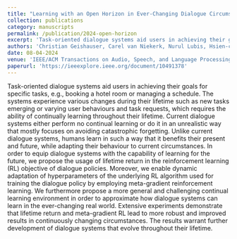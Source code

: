 ```yaml
---
title: "Learning with an Open Horizon in Ever-Changing Dialogue Circumstances"
collection: publications
category: manuscripts
permalink: /publication/2024-open-horizon
excerpt: 'Task-oriented dialogue systems aid users in achieving their goals for specific tasks, e.g., booking a hotel room or managing a schedule. The systems experience various changes during their lifetime such as new tasks emerging or varying user behaviours and task requests, which requires the ability of continually learning throughout their lifetime. Current dialogue systems either perform no continual learning or do it in an unrealistic way that mostly focuses on avoiding catastrophic forgetting. Unlike current dialogue systems, humans learn in such a way that it benefits their present and future, while adapting their behaviour to current circumstances. In order to equip dialogue systems with the capability of learning for the future, we propose the usage of lifetime return in the reinforcement learning (RL) objective of dialogue policies. Moreover, we enable dynamic adaptation of hyperparameters of the underlying RL algorithm used for training the dialogue policy by employing meta-gradient reinforcement learning. We furthermore propose a more general and challenging continual learning environment in order to approximate how dialogue systems can learn in the ever-changing real world. Extensive experiments demonstrate that lifetime return and meta-gradient RL lead to more robust and improved results in continuously changing circumstances. The results warrant further development of dialogue systems that evolve throughout their lifetime.'
authors: 'Christian Geishauser, Carel van Niekerk, Nurul Lubis, Hsien-chin Lin, Michael Heck, Shutong Feng, Benjamin Ruppik, Renato Vukovic, Milica Gašić'
date: 08-04-2024
venue: 'IEEE/ACM Transactions on Audio, Speech, and Language Processing'
paperurl: 'https://ieeexplore.ieee.org/document/10491378'
---
```

Task-oriented dialogue systems aid users in achieving their goals for specific tasks, e.g., booking a hotel room or managing a schedule. The systems experience various changes during their lifetime such as new tasks emerging or varying user behaviours and task requests, which requires the ability of continually learning throughout their lifetime. Current dialogue systems either perform no continual learning or do it in an unrealistic way that mostly focuses on avoiding catastrophic forgetting. Unlike current dialogue systems, humans learn in such a way that it benefits their present and future, while adapting their behaviour to current circumstances. In order to equip dialogue systems with the capability of learning for the future, we propose the usage of lifetime return in the reinforcement learning (RL) objective of dialogue policies. Moreover, we enable dynamic adaptation of hyperparameters of the underlying RL algorithm used for training the dialogue policy by employing meta-gradient reinforcement learning. We furthermore propose a more general and challenging continual learning environment in order to approximate how dialogue systems can learn in the ever-changing real world. Extensive experiments demonstrate that lifetime return and meta-gradient RL lead to more robust and improved results in continuously changing circumstances. The results warrant further development of dialogue systems that evolve throughout their lifetime.
